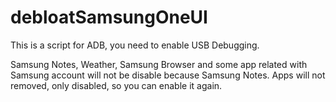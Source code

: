 # debloatSamsungOneUI
This is a script for ADB, you need to enable USB Debugging.

Samsung Notes, Weather, Samsung Browser and some app related with Samsung account will not be disable because Samsung Notes.
Apps will not removed, only disabled, so you can enable it again.
